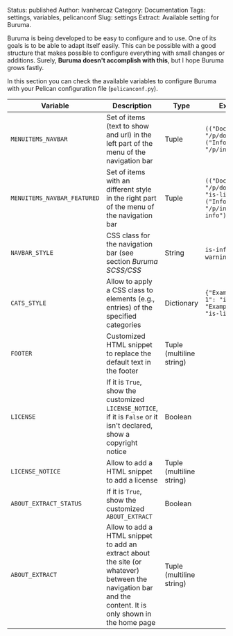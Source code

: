 
Status: published
Author: Ivanhercaz
Category: Documentation
Tags: settings, variables, pelicanconf
Slug: settings
Extract: Available setting for Buruma.

Buruma is being developed to be easy to configure and to use. One of its goals is to be able to adapt itself easily. This can be possible with a good structure that makes possible to configure everything with small changes or additions. Surely, **Buruma doesn't accomplish with this**, but I hope Buruma grows fastly.

In this section you can check the available variables to configure Buruma with your Pelican configuration file (`pelicanconf.py`).

| Variable | Description | Type | Example |
|----------|-------------|------|---------|
|`MENUITEMS_NAVBAR`|Set of items (text to show and url) in the left part of the menu of the navigation bar|Tuple|`(("Docs", "/p/docs.html"), ("Info", "/p/info.html"))`|
|`MENUITEMS_NAVBAR_FEATURED`|Set of items with an different style in the right part of the menu of the navigation bar|Tuple|`(("Docs", "/p/docs.html", "is-link"), ("Info", "/p/info", "is-info"))`|
|`NAVBAR_STYLE`|CSS class for the navigation bar (see section *Buruma SCSS/CSS*|String|`is-info`, `is-warning`|
|`CATS_STYLE`|Allow to apply a CSS class to elements (e.g., entries) of the specified categories|Dictionary|`{"Example cat 1": "is-info", "Example cat 2": "is-link"}`|
|`FOOTER`|Customized HTML snippet to replace the default text in the footer|Tuple (multiline string)||
|`LICENSE`|If it is `True`, show the customized `LICENSE_NOTICE`, if it is `False` or it isn't declared, show a copyright notice|Boolean||
|`LICENSE_NOTICE`|Allow to add a HTML snippet to add a license|Tuple (multiline string)||
|`ABOUT_EXTRACT_STATUS`|If it is `True`, show the customized `ABOUT_EXTRACT`|Boolean||
|`ABOUT_EXTRACT`|Allow to add a HTML snippet to add an extract about the site (or whatever) between the navigation bar and the content. It is only shown in the home page|Tuple (multiline string)||
